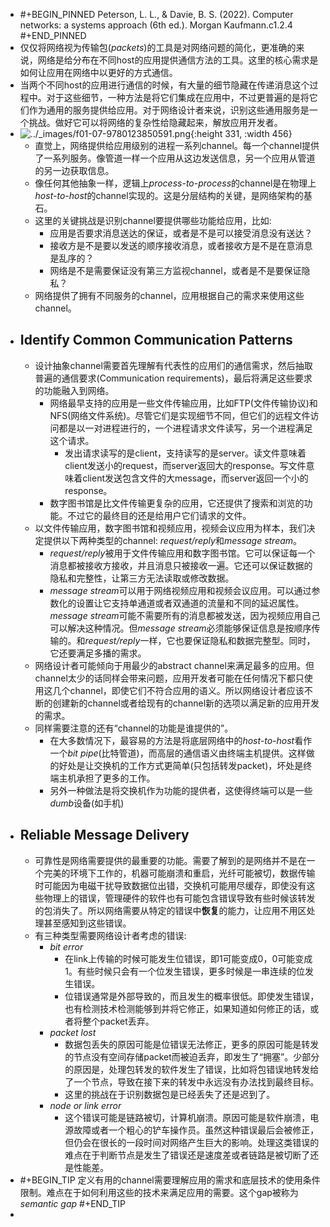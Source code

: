 - #+BEGIN_PINNED
  Peterson, L. L., & Davie, B. S. (2022). Computer networks: a systems approach (6th ed.). Morgan Kaufmann.c1.2.4
  #+END_PINNED
- 仅仅将网络视为传输包(*packets*)的工具是对网络问题的简化，更准确的来说，网络是给分布在不同host的应用提供通信方法的工具。这里的核心需求是如何让应用在网络中以更好的方式通信。
- 当两个不同host的应用进行通信的时候，有大量的细节隐藏在传递消息这个过程中。对于这些细节，一种方法是将它们集成在应用中，不过更普遍的是将它们作为通用的服务提供给应用。对于网络设计者来说，识别这些通用服务是一个挑战。做好它可以将网络的复杂性给隐藏起来，解放应用开发者。
- ![../_images/f01-07-9780123850591.png](https://book.systemsapproach.org/_images/f01-07-9780123850591.png){:height 331, :width 456}
	- 直觉上，网络提供给应用级别的进程一系列channel。每一个channel提供了一系列服务。像管道一样一个应用从这边发送信息，另一个应用从管道的另一边获取信息。
	- 像任何其他抽象一样，逻辑上*process-to-process*的channel是在物理上*host-to-host*的channel实现的。这是分层结构的关键，是网络架构的基石。
	- 这里的关键挑战是识别channel要提供哪些功能给应用，比如:
		- 应用是否要求消息送达的保证，或者是不是可以接受消息没有送达？
		- 接收方是不是要以发送的顺序接收消息，或者接收方是不是在意消息是乱序的？
		- 网络是不是需要保证没有第三方监视channel，或者是不是要保证隐私？
	- 网络提供了拥有不同服务的channel，应用根据自己的需求来使用这些channel。
- ## Identify Common Communication Patterns
	- 设计抽象channel需要首先理解有代表性的应用们的通信需求，然后抽取普遍的通信要求(Communication requirements)，最后将满足这些要求的功能融入到网络。
		- 网络最早支持的应用是一些文件传输应用，比如FTP(文件传输协议)和NFS(网络文件系统)。尽管它们是实现细节不同，但它们的远程文件访问都是以一对进程进行的，一个进程请求文件读写，另一个进程满足这个请求。
			- 发出请求读写的是client，支持读写的是server。读文件意味着client发送小的request，而server返回大的response。写文件意味着client发送包含文件的大message，而server返回一个小的response。
		- 数字图书馆是比文件传输更复杂的应用，它还提供了搜索和浏览的功能。不过它的最终目的还是给用户它们请求的文件。
	- 以文件传输应用，数字图书馆和视频应用，视频会议应用为样本，我们决定提供以下两种类型的channel: *request/reply*和*message stream*。
		- *request/reply*被用于文件传输应用和数字图书馆。它可以保证每一个消息都被接收方接收，并且消息只被接收一遍。它还可以保证数据的隐私和完整性，让第三方无法读取或修改数据。
		- *message stream*可以用于网络视频应用和视频会议应用。可以通过参数化的设置让它支持单通道或者双通道的流量和不同的延迟属性。*message stream*可能不需要所有的消息都被发送，因为视频应用自己可以解决这种情况。但*message stream*必须能够保证信息是按顺序传输的。和*request/reply*一样，它也要保证隐私和数据完整型。同时，它还要满足多播的需求。
	- 网络设计者可能倾向于用最少的abstract channel来满足最多的应用。但channel太少的话同样会带来问题，应用开发者可能在任何情况下都只使用这几个channel，即使它们不符合应用的语义。所以网络设计者应该不断的创建新的channel或者给现有的channel新的选项以满足新的应用开发的需求。
	- 同样需要注意的还有“channel的功能是谁提供的”。
		- 在大多数情况下，最容易的方法是将底层网络中的*host-to-host*看作一个*bit pipe*(比特管道)，而高层的通信语义由终端主机提供。这样做的好处是让交换机的工作方式更简单(只包括转发packet)，坏处是终端主机承担了更多的工作。
		- 另外一种做法是将交换机作为功能的提供者，这使得终端可以是一些*dumb*设备(如手机)
- ## Reliable Message Delivery
	- 可靠性是网络需要提供的最重要的功能。需要了解到的是网络并不是在一个完美的环境下工作的，机器可能崩溃和重启，光纤可能被切，数据传输时可能因为电磁干扰导致数据位出错，交换机可能用尽缓存，即使没有这些物理上的错误，管理硬件的软件也有可能包含错误导致有些时候该转发的包消失了。所以网络需要从特定的错误中**恢复**的能力，让应用不用区处理甚至感知到这些错误。
	- 有三种类型需要网络设计者考虑的错误:
		- *bit error*
			- 在link上传输的时候可能发生位错误，即1可能变成0，0可能变成1。有些时候只会有一个位发生错误，更多时候是一串连续的位发生错误。
			- 位错误通常是外部导致的，而且发生的概率很低。即使发生错误，也有检测技术检测能够到并将它修正，如果知道如何修正的话，或者将整个packet丢弃。
		- *packet lost*
			- 数据包丢失的原因可能是位错误无法修正，更多的原因可能是转发的节点没有空间存储packet而被迫丢弃，即发生了“拥塞”。少部分的原因是，处理包转发的软件发生了错误，比如将包错误地转发给了一个节点，导致在接下来的转发中永远没有办法找到最终目标。
			- 这里的挑战在于识别数据包是已经丢失了还是迟到了。
		- *node or link error*
			- 这个错误可能是链路被切，计算机崩溃。原因可能是软件崩溃，电源故障或者一个粗心的铲车操作员。虽然这种错误最后会被修正，但仍会在很长的一段时间对网络产生巨大的影响。处理这类错误的难点在于判断节点是发生了错误还是速度差或者链路是被切断了还是性能差。
- #+BEGIN_TIP
  定义有用的channel需要理解应用的需求和底层技术的使用条件限制。难点在于如何利用这些的技术来满足应用的需要。这个gap被称为*semantic gap*
  #+END_TIP
-